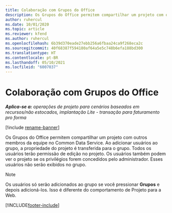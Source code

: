 ```yaml
---
title: Colaboração com Grupos do Office
description: Os Grupos do Office permitem compartilhar um projeto com outros membros da equipe no Common Data Service.
author: ruhercul
ms.date: 10/01/2020
ms.topic: article
ms.reviewer: kfend
ms.author: ruhercul
ms.openlocfilehash: 6b39d370eade27ebb256a6fbaa24ca9f268eca2c
ms.sourcegitcommit: 40f68387f594180af64a5e5c748b6efa188bd300
ms.translationtype: HT
ms.contentlocale: pt-BR
ms.lasthandoff: 05/10/2021
ms.locfileid: "6007037"
---
```

# <a name="collaboration-with-office-groups"></a>Colaboração com Grupos do Office

_**Aplica-se a:** operações de projeto para cenários baseados em recursos/não estocados, implantação Lite - transação para faturamento pro forma_

[!include [rename-banner](~/includes/cc-data-platform-banner.md)]

Os Grupos do Office permitem compartilhar um projeto com outros membros da equipe no Common Data Service. Ao adicionar usuários ao grupo, a propriedade do projeto é transferida para o grupo. Todos os usuários terão permissão de edição no projeto. Os usuários também podem ver o projeto se os privilégios forem concedidos pelo administrador. Esses usuários não serão exibidos no grupo.

> [!NOTE] 
> Os usuários só serão adicionados ao grupo se você pressionar **Grupos** e depois adicioná-los. Isso é diferente do comportamento de Projeto para a Web. 



[!INCLUDE[footer-include](../includes/footer-banner.md)]